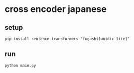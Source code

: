 # cross encoder japanese

## setup

```shell
pip install sentence-transformers "fugashi[unidic-lite]"
```

## run

```shell
python main.py
```
